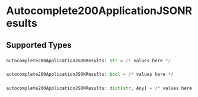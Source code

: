 # Autocomplete200ApplicationJSONResults


## Supported Types

### 

```python
autocomplete200ApplicationJSONResults: str = /* values here */
```

### 

```python
autocomplete200ApplicationJSONResults: bool = /* values here */
```

### 

```python
autocomplete200ApplicationJSONResults: dict[str, Any] = /* values here */
```

